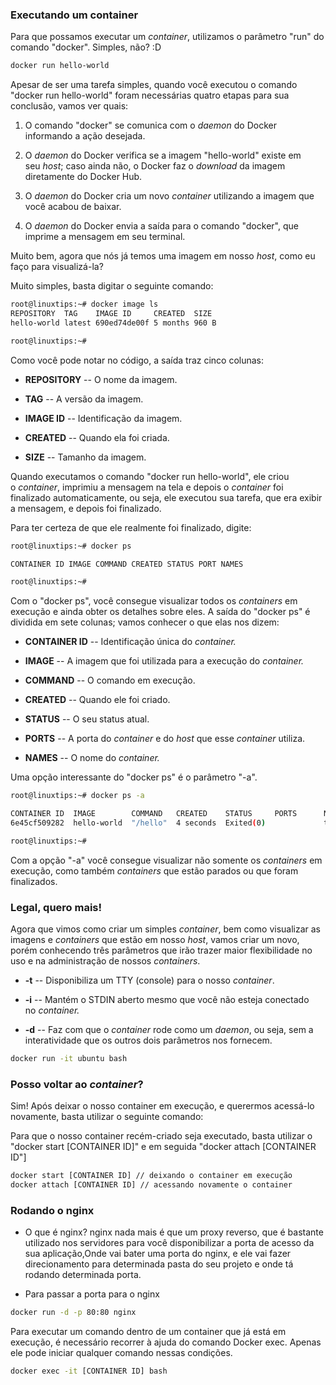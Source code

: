 ### Executando um container
Para que possamos executar um _container_, utilizamos o parâmetro "run" do comando "docker". Simples, não? :D

```bash
docker run hello-world
```

Apesar de ser uma tarefa simples, quando você executou o comando "docker run hello-world" foram necessárias quatro etapas para sua conclusão, vamos ver quais:

1.  O comando "docker" se comunica com o _daemon_ do Docker informando a ação desejada.
    
2.  O _daemon_ do Docker verifica se a imagem "hello-world" existe em seu _host_; caso ainda não, o Docker faz o _download_ da imagem diretamente do Docker Hub.
    
3.  O _daemon_ do Docker cria um novo _container_ utilizando a imagem que você acabou de baixar.
    
4.  O _daemon_ do Docker envia a saída para o comando "docker", que imprime a mensagem em seu terminal.

Muito bem, agora que nós já temos uma imagem em nosso _host_, como eu faço para visualizá-la?

Muito simples, basta digitar o seguinte comando:

```bash
root@linuxtips:~# docker image ls
REPOSITORY  TAG    IMAGE ID     CREATED  SIZE
hello-world latest 690ed74de00f 5 months 960 B

root@linuxtips:~#
```

Como você pode notar no código, a saída traz cinco colunas:

-   **REPOSITORY** -- O nome da imagem.
    
-   **TAG** -- A versão da imagem.
    
-   **IMAGE ID** -- Identificação da imagem.
    
-   **CREATED** -- Quando ela foi criada.
    
-   **SIZE** -- Tamanho da imagem.


Quando executamos o comando "docker run hello-world", ele criou o _container_, imprimiu a mensagem na tela e depois o _container_ foi finalizado automaticamente, ou seja, ele executou sua tarefa, que era exibir a mensagem, e depois foi finalizado.

Para ter certeza de que ele realmente foi finalizado, digite:

```bash
root@linuxtips:~# docker ps

CONTAINER ID IMAGE COMMAND CREATED STATUS PORT NAMES

root@linuxtips:~#
```

Com o "docker ps", você consegue visualizar todos os _containers_ em execução e ainda obter os detalhes sobre eles. A saída do "docker ps" é dividida em sete colunas; vamos conhecer o que elas nos dizem:

-   **CONTAINER ID** -- Identificação única do _container._
    
-   **IMAGE** -- A imagem que foi utilizada para a execução do _container._
    
-   **COMMAND** -- O comando em execução.
    
-   **CREATED** -- Quando ele foi criado.
    
-   **STATUS** -- O seu status atual.
    
-   **PORTS** -- A porta do _container_ e do _host_ que esse _container_ utiliza.
    
-   **NAMES** -- O nome do _container._
    

Uma opção interessante do "docker ps" é o parâmetro "-a".

```bash
root@linuxtips:~# docker ps -a

CONTAINER ID  IMAGE        COMMAND   CREATED    STATUS     PORTS      NAMES
6e45cf509282  hello-world  "/hello"  4 seconds  Exited(0)             tracted_ardinghelli

root@linuxtips:~#
```

Com a opção "-a" você consegue visualizar não somente os _containers_ em execução, como também _containers_ que estão parados ou que foram finalizados.

### Legal, quero mais!
Agora que vimos como criar um simples _container_, bem como visualizar as imagens e _containers_ que estão em nosso _host_, vamos criar um novo, porém conhecendo três parâmetros que irão trazer maior flexibilidade no uso e na administração de nossos _containers_. 

-   **-t** -- Disponibiliza um TTY (console) para o nosso _container_.
    
-   **-i** -- Mantém o STDIN aberto mesmo que você não esteja conectado no _container._
    
-   **-d** -- Faz com que o _container_ rode como um _daemon_, ou seja, sem a interatividade que os outros dois parâmetros nos fornecem.

```bash
docker run -it ubuntu bash
```

### Posso voltar ao _container_?
Sim! Após deixar o nosso container em execução, e querermos acessá-lo novamente, basta utilizar o seguinte comando:

Para que o nosso container recém-criado seja executado, basta utilizar o  "docker start [CONTAINER ID]" e em seguida "docker attach [CONTAINER ID"]

```bash
docker start [CONTAINER ID] // deixando o container em execução
docker attach [CONTAINER ID] // acessando novamente o container
```



### Rodando o nginx
- O que é nginx?
nginx nada mais é que um proxy reverso, que é bastante utilizado nos servidores para você disponibilizar a porta de acesso da sua aplicação,Onde vai bater uma porta do nginx, e ele vai fazer direcionamento para determinada pasta do seu projeto e onde tá rodando determinada porta. 

- Para passar a porta para o nginx
```bash
docker run -d -p 80:80 nginx
```

Para executar um comando dentro de um container que já está em execução, é necessário recorrer à ajuda do comando Docker exec. Apenas ele pode iniciar qualquer comando nessas condições.

```bash
docker exec -it [CONTAINER ID] bash
```



